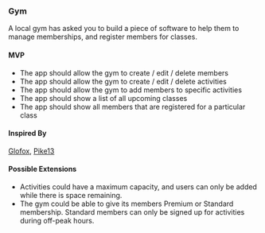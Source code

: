 ### Gym

A local gym has asked you to build a piece of software to help them to manage memberships, and register members for classes.

#### MVP

- The app should allow the gym to create / edit / delete members
- The app should allow the gym to create / edit / delete activities
- The app should allow the gym to add members to specific activities
- The app should show a list of all upcoming classes
- The app should show all members that are registered for a particular class 

#### Inspired By

[Glofox](https://www.glofox.com/club-solution/), [Pike13](https://www.pike13.com/pike13-scheduling-software-demo)

#### Possible Extensions

- Activities could have a maximum capacity, and users can only be added while there is space remaining.
- The gym could be able to give its members Premium or Standard membership. Standard members can only be signed up for activities during off-peak hours.